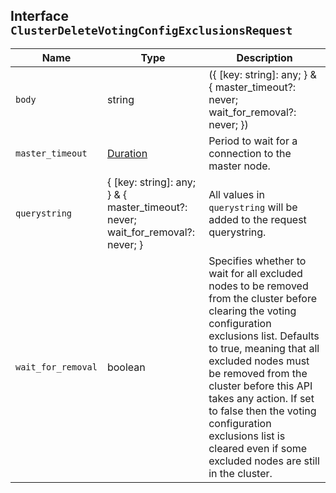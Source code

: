 ## Interface `ClusterDeleteVotingConfigExclusionsRequest`

| Name | Type | Description |
| - | - | - |
| `body` | string | ({ [key: string]: any; } & { master_timeout?: never; wait_for_removal?: never; }) | All values in `body` will be added to the request body. |
| `master_timeout` | [Duration](./Duration.md) | Period to wait for a connection to the master node. |
| `querystring` | { [key: string]: any; } & { master_timeout?: never; wait_for_removal?: never; } | All values in `querystring` will be added to the request querystring. |
| `wait_for_removal` | boolean | Specifies whether to wait for all excluded nodes to be removed from the cluster before clearing the voting configuration exclusions list. Defaults to true, meaning that all excluded nodes must be removed from the cluster before this API takes any action. If set to false then the voting configuration exclusions list is cleared even if some excluded nodes are still in the cluster. |
